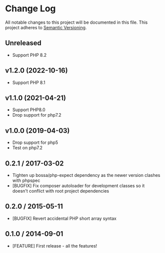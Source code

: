# Change Log
All notable changes to this project will be documented in this file.
This project adheres to [Semantic Versioning](http://semver.org/).

## Unreleased

* Support PHP 8.2

## v1.2.0 (2022-10-16)

* Support PHP 8.1

## v1.1.0 (2021-04-21)

* Support PHP8.0
* Drop support for php7.2

## v1.0.0 (2019-04-03)

* Drop support for php5
* Test on php7.2

## 0.2.1 / 2017-03-02

* Tighten up bossa/php-expect dependency as the newer version clashes with phpspec
* [BUGFIX] Fix composer autoloader for development classes so it doesn't conflict
  with root project dependencies

## 0.2.0 / 2015-05-11

* [BUGFIX] Revert accidental PHP short array syntax

## 0.1.0 / 2014-09-01

* [FEATURE] First release - all the features!
